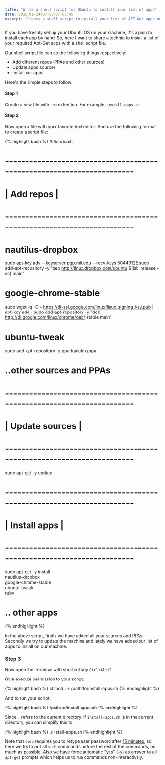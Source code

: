 ```yaml
---
title: "Write a shell script for Ubuntu to install your list of apps"
date: 2016-01-24T07:07:07+05:45
excerpt: "Create a shell script to install your list of APT-Get apps on freshly set up Ubuntu OS."
---
```


If you have freshly set up your Ubuntu OS on your machine, it's a pain to install each app by hand. So, here I want to share a technic to install a list of your required Apt-Get apps with a shell script file.

Our shell script file can do the following things respectively:

* Add different repos (PPAs and other sources)
* Update apps sources
* Install our apps

Here's the simple steps to follow:

#### Step 1

Create a new file with `.sh` extention. For example, `install-apps.sh`.

#### Step 2

Now open a file with your favorite text editor. And use the following format to create a script file:

{% highlight bash %}
#!/bin/bash

# ----------------------------------------------------------------------
# | Add repos                                                          |
# ----------------------------------------------------------------------

# nautilus-dropbox
sudo apt-key adv --keyserver pgp.mit.edu --recv-keys 5044912E
sudo add-apt-repository -y "deb http://linux.dropbox.com/ubuntu $(lsb_release -sc) main"

# google-chrome-stable
sudo wget -q -O - https://dl-ssl.google.com/linux/linux_signing_key.pub | apt-key add -
sudo add-apt-repository -y "deb http://dl.google.com/linux/chrome/deb/ stable main"

# ubuntu-tweak
sudo add-apt-repository -y ppa:tualatrix/ppa

# ..other sources and PPAs


# ----------------------------------------------------------------------
# | Update sources                                                     |
# ----------------------------------------------------------------------

sudo apt-get -y update


# ----------------------------------------------------------------------
# | Install apps                                                       |
# ----------------------------------------------------------------------

sudo apt-get -y install \
  nautilus-dropbox \
  google-chrome-stable \
  ubuntu-tweak \
  ruby
# .. other apps
{% endhighlight %}

In the above script, firstly we have added all your sources and PPAs. Secondly we try to update the machine and lately we have added our list of apps to install on our machine.

### Step 3

Now open the Terminal with shortcut key `Ctrl+Alt+T`.

Give execute permission to your script:

{% highlight bash %}
chmod +x /path/to/install-apps.sh
{% endhighlight %}

And to run your script:

{% highlight bash %}
/path/to/install-apps.sh
{% endhighlight %}

Since `.` refers to the current directory: if `install-apps.sh` is in the current directory, you can simplify this to:

{% highlight bash %}
./install-apps.sh
{% endhighlight %}

Note that `sudo` requires you to retype user password after [15 minutes](https://help.ubuntu.com/community/RootSudoTimeout), so here we try to put all `sudo` commands before the rest of the commands, as much as possible. Also we have force automatic "yes" (`-y`) as answer to all `apt-get` prompts which helps us to run commands non-interactively.
